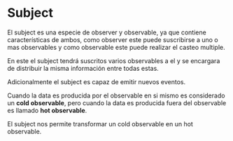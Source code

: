 # Subject

El subject es una especie de observer y observable, ya que contiene características de ambos, como observer este puede suscribirse a uno o mas observables y como observable este puede realizar el casteo multiple.

En este el subject tendrá suscritos varios observables a el y se encargara de distribuir la misma información entre todas estas.

Adicionalmente el subject es capaz de emitir nuevos eventos.

Cuando la data es producida por el observable en si mismo es considerado un **cold observable**, pero cuando la data es producida fuera del observable es llamado **hot observable**.

El subject nos permite transformar un cold observable en un hot observable.
